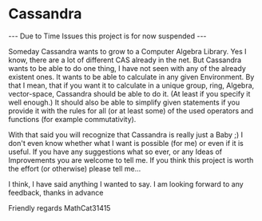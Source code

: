 # Cassandra

--- Due to Time Issues this project is for now suspended ---

Someday Cassandra wants to grow to a Computer Algebra Library. Yes I know, there are a lot of different CAS already in the net. But Cassandra wants to be able to do one thing, I have not seen with any of the already existent ones. It wants to be able to calculate in any given Environment. By that I mean, that if you want it to calculate in a unique group, ring, Algebra, vector-space, Cassandra should be able to do it. (At least if you specify it well enough.) It should also be able to simplify given statements if you provide it with the rules for all (or at least some) of the used operators and functions (for example commutativity).

With that said you will recognize that Cassandra is really just a Baby ;) I don't even know whether what I want is possible (for me) or even if it is useful. If you have any suggestions what so ever, or any Ideas of Improvements you are welcome to tell me. If you think this project is worth the effort (or otherwise) please tell me...

I think, I have said anything I wanted to say. I am looking forward to any feedback, thanks in advance

Friendly regards
MathCat31415
